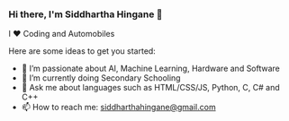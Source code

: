 ### Hi there, I'm Siddhartha Hingane 👋

I :heart: Coding and Automobiles

<!--
**SiddharthaHingane/SiddharthaHingane** is a ✨ _special_ ✨ repository because its `README.md` (this file) appears on your GitHub profile. -->

Here are some ideas to get you started:

- 🔭 I’m passionate about AI, Machine Learning, Hardware and Software
- 🌱 I’m currently doing Secondary Schooling
- 💬 Ask me about languages such as HTML/CSS/JS, Python, C, C# and C++
- 📫 How to reach me: siddharthahingane@gmail.com
